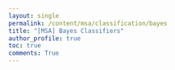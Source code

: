 ```yaml
---
layout: single
permalink: /content/msa/classification/bayes
title: "[MSA] Bayes Classifiers"
author_profile: true
toc: true
comments: True
---
```

